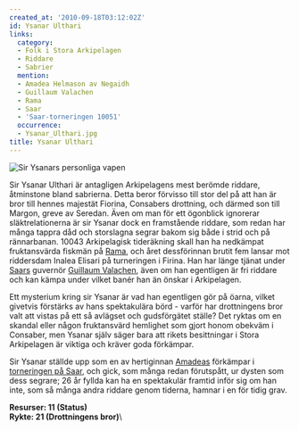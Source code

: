 ```yaml
---
created_at: '2010-09-18T03:12:02Z'
id: Ysanar Ulthari
links:
  category:
  - Folk i Stora Arkipelagen
  - Riddare
  - Sabrier
  mention:
  - Amadea Helmason av Negaidh
  - Guillaum Valachen
  - Rama
  - Saar
  - 'Saar-torneringen 10051'
  occurrence:
  - Ysanar_Ulthari.jpg
title: Ysanar Ulthari
---
```


![Sir Ysanars personliga vapen]

Sir Ysanar Ulthari är antagligen Arkipelagens mest berömde riddare, åtminstone bland sabrierna.
Detta beror förvisso till stor del på att han är bror till hennes majestät Fiorina, Consabers
drottning, och därmed son till Margon, greve av Seredan. Även om man för ett ögonblick ignorerar
släktrelationerna är sir Ysanar dock en framstående riddare, som redan har många tappra dåd och
storslagna segrar bakom sig både i strid och på rännarbanan. 10043 Arkipelagisk tideräkning skall
han ha nedkämpat fruktansvärda fiskmän på [Rama], och året dessförinnan brutit fem lansar mot
riddersdam Inalea Elisari på turneringen i Firina. Han har länge tjänat under [Saars] guvernör
[Guillaum Valachen], även om han egentligen är fri riddare och kan kämpa under vilket banér han än
önskar i Arkipelagen.

Ett mysterium kring sir Ysanar är vad han egentligen gör på öarna, vilket givetvis förstärks av hans
spektakulära börd - varför har drottningens bror valt att vistas på ett så avlägset och gudsförgätet
ställe? Det ryktas om en skandal eller någon fruktansvärd hemlighet som gjort honom obekväm i
Consaber, men Ysanar själv säger bara att rikets besittningar i Stora Arkipelagen är viktiga och
kräver goda förkämpar.

Sir Ysanar ställde upp som en av hertiginnan [Amadeas] förkämpar i [torneringen på Saar], och gick,
som många redan förutspått, ur dysten som dess segrare; 26 år fyllda kan ha en spektakulär framtid
inför sig om han inte, som så många andra riddare genom tiderna, hamnar i en för tidig grav.

**Resurser: 11 (Status)**\
**Rykte: 21 (Drottningens bror)**\

  [Sir Ysanars personliga vapen]: Ysanar_Ulthari.jpg "Sir Ysanars personliga vapen"
  [Rama]: Rama
  [Saars]: Saar
  [Guillaum Valachen]: Guillaum_Valachen
  [Amadeas]: Amadea_Helmason_av_Negaidh
  [torneringen på Saar]: Saar-torneringen_10051